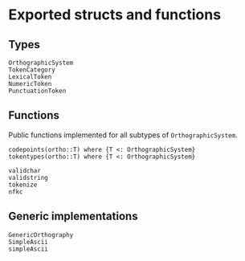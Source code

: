 # Exported structs and functions

## Types



```@docs
OrthographicSystem
TokenCategory
LexicalToken
NumericToken
PunctuationToken
```

## Functions

Public functions implemented for all subtypes of `OrthographicSystem`.

```@docs
codepoints(ortho::T) where {T <: OrthographicSystem}
tokentypes(ortho::T) where {T <: OrthographicSystem}

validchar
validstring
tokenize
nfkc
```

## Generic implementations

```@docs
GenericOrthography
SimpleAscii
simpleAscii
```
